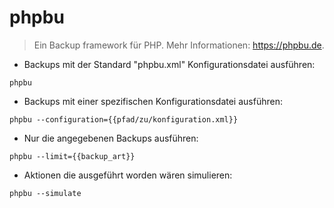 # phpbu

> Ein Backup framework für PHP.
> Mehr Informationen: <https://phpbu.de>.

- Backups mit der Standard "phpbu.xml" Konfigurationsdatei ausführen:

`phpbu`

- Backups mit einer spezifischen Konfigurationsdatei ausführen:

`phpbu --configuration={{pfad/zu/konfiguration.xml}}`

- Nur die angegebenen Backups ausführen:

`phpbu --limit={{backup_art}}`

- Aktionen die ausgeführt worden wären simulieren:

`phpbu --simulate`
